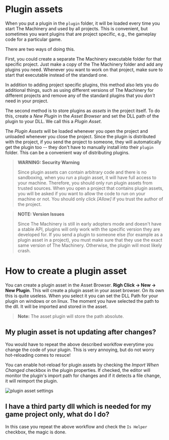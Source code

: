# Plugin assets

When you put a plugin in the `plugin` folder, it will be loaded every time you start The Machinery
and used by all projects. This is convenient, but sometimes you want plugins that are project
specific, e.g., the gameplay code for a particular game.

There are two ways of doing this.

First, you could create a separate The Machinery executable folder for that specific project. Just
make a copy of the The Machinery folder and add any plugins you need. Whenever you want to work on
that project, make sure to start that executable instead of the standard one.

In addition to adding project specific plugins, this method also lets you do additional things,
such as using different versions of The Machinery for different projects and remove any of the
standard plugins that you *don't* need in your project.

The second method is to store plugins as *assets* in the project itself. To do this, create a *New
Plugin* in the *Asset Browser* and set the DLL path of the plugin to your DLL. We call this a 
*Plugin Asset*.

The *Plugin Assets* will be loaded whenever you open the project and unloaded whenever you close
the project. Since the plugin is distributed with the project, if you send the project to someone,
they will automatically get the plugin too -- they don't have to manually install into their
`plugin` folder. This can be a convenient way of distributing plugins.

> **WARNING: Security Warning**
>
>  Since plugin assets can contain arbitrary code and there is no sandboxing, when you run a
>     plugin asset, it will have full access to your machine. Therefore, you should only run plugin
>     assets from trusted sources. When you open a project that contains plugin assets, you will 
>     be asked if you want to allow the code to run on your machine or not. You should only click
>     *[Allow]* if you trust the author of the project.

> **NOTE: Version Issues**
>
>  Since The Machinery is still in early adopters mode and doesn't have a stable API, plugins will only work
>     with the specific version they are developed for. If you send a plugin to someone else
>     (for example as a plugin asset in a project), you must make sure that they use the exact same
>     version of The Machinery. Otherwise, the plugin will most likely crash.

# How to create a plugin asset

You can create a plugin asset in the Asset Browser. **Righ Click -> New -> New Plugin**. This will create a plugin asset in your asset browser. On its own this is quite useless. When you select it you can set the DLL Path for your plugin on windows or on linux. The moment you have selected the path to the dll. It will be imported and stored in the asset.

> **Note:** The asset plugin will store the path absolute.

## My plugin asset is not updating after changes?

You would have to repeat the above described worklfow everytime you change the code of your plugin. This is very annoying, but do not worry hot-reloading comes to resuce!

You can enable hot-reload for plugin assets by checking the *Import When Changed* checkbox in the plugin
properties. If checked, the editor will monitor the plugin's import path for changes and if it
detects a file change, it will reimport the plugin.

![plugin asset settings](https://www.dropbox.com/s/h2uzbwsf45o28ba/tm_guide_plugin_asset_settings.png?dl=1)

## I have a third party dll which is needed for my game project only, what do I do?

In this case you repeat the above workflow and check the `Is Helper` checkbox, the magic is done.
